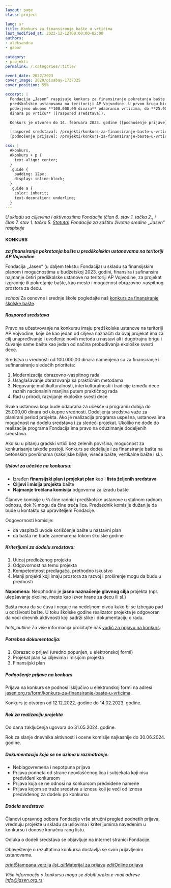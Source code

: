 ```yaml
---
layout: page
class: project

lang: sr
title: Konkurs za finansiranje bašte u vrtićima
last_modified_at: 2022-12-12T00:00:00-02:00
authors:
- aleksandra
- gabor

category:
- projekti
permalink: /:categories/:title/

event_date: 2022/2023
cover_image: 2020/pixabay-1737325
cover_position: 55%

excerpt: |
  Fondacija „Jasen” raspisuje konkurs za finansiranje pokretanja bašte u
  predškolskim ustanovama na teritoriji AP Vojvodine. U prvom krugu biće
  podeljeno ukupno **100.000,00 dinara** odabranim vrtićima, do **25.000,00
  dinara po vrtiću** ([raspored sredstava]).

  Konkurs je otvoren do 14. februara 2023. godine ([podnošenje prijave]).

  [raspored sredstava]: /projekti/konkurs-za-finansiranje-baste-u-vrticima/#raspored-sredstava
  [podnošenje prijave]: /projekti/konkurs-za-finansiranje-baste-u-vrticima/#podnošenje-prijave-na-konkurs

css: |
  #konkurs,
  #konkurs + p {
    text-align: center;
  }
  .guide {
    padding: 12px;
    display: inline-block;
  }
  .guide a {
    color: inherit;
    text-decoration: underline;
  }
---
```

*U skladu sa ciljevima i aktivnostima Fondacije (član 6. stav 1. tačka 2., i
član 7. stav 1. tačka 5. [Statuta]) Fondacija za zaštitu životne sredine
„Jasen“ raspisuje*

#### KONKURS

_**za finansiranje pokretanja bašte u predškolskim ustanovama na teritoriji AP
Vojvodine**_

Fondacija „Jasen“ (u daljem tekstu: Fondacija) u skladu sa finansijskim planom
i mogućnostima u budžetskoj 2023. godini, finansira i sufinansira najmanje
četiri predškolske ustanove na teritoriji AP Vojvodine, za projekat izgradnje
ili pokretanje bašte, kao mesto i mogućnost obrazovno-vaspitnog prostora za
decu.

<div class="card-panel purple darken-2 white-text guide">
  <i class="material-icons left">school</i>
  Za osnovne i srednje škole pogledajte naš
  <a href="/projekti/konkurs-za-finansiranje-skolske-baste/">konkurs za finansiranje školske bašte</a>.
</div>

##### Raspored sredstava

Pravo na učestvovanje na konkursu imaju predškolske ustanove na teritoriji AP
Vojvodine, koje će kao jedan od ciljeva naznačiti da ovaj projekat ima za cilj
unapređivanje i uvođenje novih metoda u nastavi ali i dugotrajnu brigu i
čuvanje same bašte kao jedan od načina probuđivanja ekološke svesti dece.

Sredstva u vrednosti od 100.000,00 dinara namenjena su za finansiranje i
sufinansiranje sledećih prioriteta:

1. Modernizacija obrazovno-vaspitnog rada
2. Usaglašavanje obrazovanja sa praktičnim metodama
3. Negovanje multikulturalnosti, interkulturalnosti i tradicije između dece
   raznih nacionalnih manjina putem praktičnog rada
4. Rad u prirodi, razvijanje ekološke svesti dece

Svaka ustanova koja bude odabrana za učešće u programu dobija do 25.000,00
dinara od ukupne vrednosti. Dodeljenja sredstva važe za planirani period
projekta. Ako je realizacija programa uspešna, ustanova ima mogućnost na dodelu
sredstava i za sledeći projekat. Ukoliko ne dođe do realizacije programa
Fondacija ima pravo na oduzimanje dodeljenih sredstava.

Ako su u pitanju gradski vrtići bez zelenih površina, mogućnost za konkurisanje
takođe postoji. Konkurs se dodeljuje i za finansiranje bašta na betonskim
površinama (saksijske biljke, viseće bašte, vertikalne bašte i sl.).

##### Uslovi za učešće na konkursu:

- Izrađen **finansijski plan i projekat plan** kao i **lista željenih
  sredstava**
- **Ciljevi i misija projekta** bašte
- **Najmanje tročlana komisija** odgovorna za izradu bašte

Članove komisije u ⅔ čine radnici predškolske ustanove u stalnom radnom odnosu,
dok ⅓ mogu da čine treća lica. Predsednik komisije dužan je da bude u kontaktu sa
upraviteljem Fondacije.

Odgovornosti komisije:

- da vaspitači uvode korišćenje bašte u nastavni plan
- da bašta ne bude zanemarena tokom školske godine

##### Kriterijumi za dodelu sredstava:

1. Uticaj predloženog projekta
2. Odgovornost na temu projekta
3. Kompetentnost predlagača, prethodno iskustvo
4. Manji projekti koji imaju prostora za razvoj i proširenje mogu da budu u
   prednosti

**Napomena:** Neophodno je **jasno naznačenje glavnog cilja** projekta (npr.
ulepšavanje okoline, mesto kao izvor hrane za decu ili sl.)

Bašta mora da se čuva i neguje na nedeljnom nivou kako bi se izbegao pad u
održivosti bašte. U toku školske godine realizator projekta je odgovoran da
vodi dnevnik aktivnosti koji sadrži slike i dokumentaciju o radu.

<div class="card-panel orange darken-2 white-text guide">
  <i class="material-icons left">help_outline</i>
  Za više informacija pročitajte naš
  <a href="/projekti/vodic-za-prijavu-na-konkurs">vodič za prijavu na konkurs</a>.
</div>

##### Potrebna dokumentacija:

1. Obrazac o prijavi (uredno popunjen, u elektronskoj formi)
2. Projekat plan sa ciljevima i misijom projekta
3. Finansijski plan

##### Podnošenje prijave na konkurs

Prijava na konkurs se podnosi isključivo u elektronskoj formi na adresi
[jasen.org.rs/form/konkurs-za-finansiranje-baste-u-vrticima].

Konkurs je otvoren od 12.12.2022. godine do 14.02.2023. godine.

##### Rok za realizaciju projekta

Od dana zaključenja ugovora do 31.05.2024. godine.

Rok za slanje dnevnika aktivnosti i ocene komisije najkasnije do 30.06.2024.
godine.

##### Dokumentacija koja se ne uzima u razmatranje:

- Neblagovremena i nepotpuna prijava
- Prijava podneta od strane neovlašćenog lica i subjekata koji nisu predviđeni
  konkursom
- Prijava koja se ne odnosi na konkursom predviđene namene
- Prijava kojom se traže sredstva u iznosu koji je veći od iznosa predviđenog
  za dodelu po konkursu

##### Dodela sredstava

Članovi upravnog odbora Fondacije vrše stručni pregled podnetih prijava,
vrednuju projekte u skladu sa uslovima i kriterijumima navedenim u konkursu i
donose konačnu rang listu.

Odluka o dodeli sredstava se objavljuje na internet stranici Fondacije.

Obaveštenje o rezultatima konkursa dostavlja se svim prijavljenim ustanovama.

<p class="buttons">
  <a class="btn waves-effect waves-light" href="/docs/2022/konkurs-za-finansiranje-baste-u-vrticima.pdf"><i class="material-icons left">print</i>Štampana verzija</a>
  <a class="btn waves-effect waves-light" href="/docs/2022/konkurs-za-finansiranje-baste-u-vrticima-prijava.pdf"><i class="material-icons left">list_alt</i>Materijal za prijavu</a>
  <a class="btn waves-effect waves-light" href="/form/konkurs-za-finansiranje-baste-u-vrticima"><i class="material-icons left">edit</i>Online prijava</a>
</p>

_Više informacija o konkursu mogu se dobiti preko e-mail adrese [info@jasen.org.rs]._

[Statuta]: /docs/statut.pdf
[info@jasen.org.rs]: mailto:info@jasen.org.rs
[jasen.org.rs/form/konkurs-za-finansiranje-baste-u-vrticima]: /form/konkurs-za-finansiranje-baste-u-vrticima
